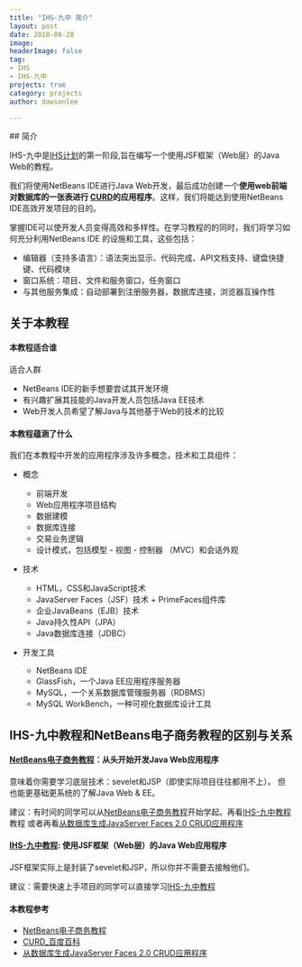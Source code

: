 ```yaml
---
title: "IHS-九中 简介"
layout: post
date: 2018-08-28
image: 
headerImage: false
tag:
- IHS
- IHS-九中
projects: true
category: projects
author: dawsonlee

---
```


  [1]: /IHS计划/
  [2]: https://baike.baidu.com/item/CURD/3031761 "CURD_百度百科"
  [3]: https://netbeans.org/kb/docs/javaee/ecommerce/intro.html "NetBeans电子商务教程"
  [4]: /IHS-九中-简介/
  [5]: https://netbeans.org/kb/docs/web/jsf20-crud.html "从数据库生成JavaServer Faces 2.0 CRUD应用程序"

<div class="breaker"/>
<a id="Introduction" />
## 简介

IHS-九中是[IHS计划][1]的第一阶段,旨在编写一个使用JSF框架（Web层）的Java Web的教程。

我们将使用NetBeans IDE进行Java Web开发，最后成功创建一个**使用web前端对数据库的一张表进行
[CURD][2]的应用程序**。这样，我们将能达到使用NetBeans IDE高效开发项目的目的。

掌握IDE可以使开发人员变得高效和多样性。在学习教程的的同时，我们将学习如何充分利用NetBeans IDE
的设施和工具，这些包括：
    
* 编辑器（支持多语言）：语法突出显示、代码完成、API文档支持、键盘快捷键、代码模块
* 窗口系统：项目、文件和服务窗口，任务窗口
* 与其他服务集成：自动部署到注册服务器，数据库连接，浏览器互操作性

##  关于本教程

####  本教程适合谁

适合人群

* NetBeans IDE的新手想要尝试其开发环境
* 有兴趣扩展其技能的Java开发人员包括Java EE技术
* Web开发人员希望了解Java与其他基于Web的技术的比较

#### 本教程蕴涵了什么

我们在本教程中开发的应用程序涉及许多概念，技术和工具组件：

* 概念
    * 前端开发
    * Web应用程序项目结构
    * 数据建模
    * 数据库连接
    * 交易业务逻辑
    * 设计模式，包括模型 - 视图 - 控制器 （MVC）和会话外观

* 技术
    * HTML，CSS和JavaScript技术
    * JavaServer Faces（JSF）技术 + PrimeFaces组件库
    * 企业JavaBeans（EJB）技术
    * Java持久性API（JPA）
    * Java数据库连接（JDBC）

* 开发工具
    * NetBeans IDE
    * GlassFish，一个Java EE应用程序服务器
    * MySQL，一个关系数据库管理服务器（RDBMS）
    * MySQL WorkBench，一种可视化数据库设计工具

## IHS-九中教程和NetBeans电子商务教程的区别与关系

#### [NetBeans电子商务教程][3]：从头开始开发Java Web应用程序

意味着你需要学习底层技术：sevelet和JSP（即使实际项目往往都用不上）。
但也能更基础更系统的了解Java Web & EE。

建议：有时间的同学可以从[NetBeans电子商务教程][3]开始学起。再看[IHS-九中教程][4]教程
或者再看[从数据库生成JavaServer Faces 2.0 CRUD应用程序][5]

#### [IHS-九中教程][4]: 使用JSF框架（Web层）的Java Web应用程序

JSF框架实际上是封装了sevelet和JSP，所以你并不需要去接触他们。

建议：需要快速上手项目的同学可以直接学习[IHS-九中教程][4]

#### 本教程参考

* [NetBeans电子商务教程][3]
* [CURD_百度百科][2]
* [从数据库生成JavaServer Faces 2.0 CRUD应用程序][5]


